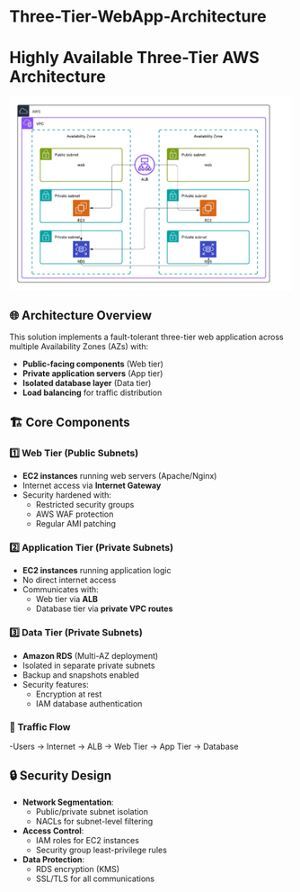 # Three-Tier-WebApp-Architecture
# Highly Available Three-Tier AWS Architecture

![Architecture Diagram](./Three-Tier-WebApp-Architecture.png)

## 🌐 Architecture Overview
This solution implements a fault-tolerant three-tier web application across multiple Availability Zones (AZs) with:

- **Public-facing components** (Web tier)
- **Private application servers** (App tier)
- **Isolated database layer** (Data tier)
- **Load balancing** for traffic distribution

## 🏗️ Core Components

### 1️⃣ Web Tier (Public Subnets)
- **EC2 instances** running web servers (Apache/Nginx)
- Internet access via **Internet Gateway**
- Security hardened with:
  - Restricted security groups
  - AWS WAF protection
  - Regular AMI patching

### 2️⃣ Application Tier (Private Subnets)
- **EC2 instances** running application logic
- No direct internet access
- Communicates with:
  - Web tier via **ALB**
  - Database tier via **private VPC routes**

### 3️⃣ Data Tier (Private Subnets)
- **Amazon RDS** (Multi-AZ deployment)
- Isolated in separate private subnets
- Backup and snapshots enabled
- Security features:
  - Encryption at rest
  - IAM database authentication

### 🚦 Traffic Flow
-Users → Internet → ALB → Web Tier → App Tier → Database
## 🔒 Security Design
- **Network Segmentation**:
  - Public/private subnet isolation
  - NACLs for subnet-level filtering
- **Access Control**:
  - IAM roles for EC2 instances
  - Security group least-privilege rules
- **Data Protection**:
  - RDS encryption (KMS)
  - SSL/TLS for all communications
